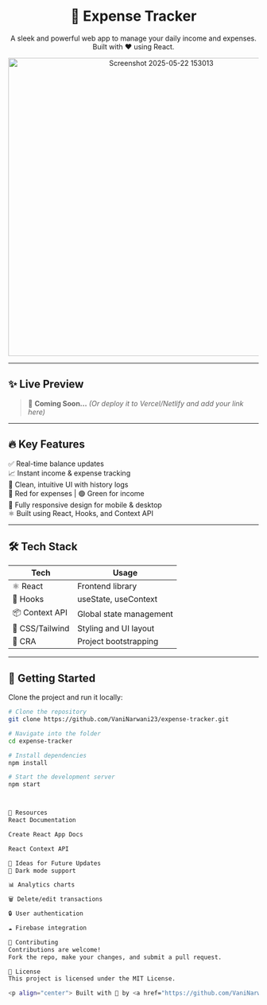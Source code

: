 <h1 align="center">💸 Expense Tracker</h1>

<p align="center">A sleek and powerful web app to manage your daily income and expenses. Built with ❤️ using React.</p>

<p align="center">
  <img src="https://github.com/user-attachments/assets/00047708-ca04-4ed1-b2d9-af8abeaab86c" alt="Screenshot 2025-05-22 153013" width="600" />
 
</p>


---

## ✨ Live Preview

> 🚀 **Coming Soon...** *(Or deploy it to Vercel/Netlify and add your link here)*

---

## 🔥 Key Features

✅ Real-time balance updates  
📈 Instant income & expense tracking  
🧾 Clean, intuitive UI with history logs  
🔴 Red for expenses | 🟢 Green for income  
📱 Fully responsive design for mobile & desktop  
⚛️ Built using React, Hooks, and Context API  

---

## 🛠 Tech Stack

| Tech        | Usage                        |
|-------------|------------------------------|
| ⚛️ React     | Frontend library              |
| 🎣 Hooks     | useState, useContext          |
| 📦 Context API | Global state management     |
| 💅 CSS/Tailwind | Styling and UI layout       |
| 🔧 CRA       | Project bootstrapping         |

---

## 🚀 Getting Started

Clone the project and run it locally:

```bash
# Clone the repository
git clone https://github.com/VaniNarwani23/expense-tracker.git

# Navigate into the folder
cd expense-tracker

# Install dependencies
npm install

# Start the development server
npm start



📘 Resources
React Documentation

Create React App Docs

React Context API

🧠 Ideas for Future Updates
🌙 Dark mode support

📊 Analytics charts

🗑️ Delete/edit transactions

🔒 User authentication

☁️ Firebase integration

🤝 Contributing
Contributions are welcome!
Fork the repo, make your changes, and submit a pull request.

📄 License
This project is licensed under the MIT License.

<p align="center"> Built with 💙 by <a href="https://github.com/VaniNarwani23" target="_blank">Vani</a> </p> `


